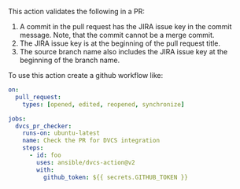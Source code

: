 This action validates the following in a PR:
1. A commit in the pull request has the JIRA issue key in the commit message. Note, that the commit cannot be a merge commit.
1. The JIRA issue key is at the beginning of the pull request title.
1. The source branch name also includes the JIRA issue key at the beginning of the branch name.

To use this action create a github workflow like:
```yaml
on:
  pull_request:
    types: [opened, edited, reopened, synchronize]

jobs:
  dvcs_pr_checker:
    runs-on: ubuntu-latest
    name: Check the PR for DVCS integration
    steps:
      - id: foo
        uses: ansible/dvcs-action@v2
        with:
          github_token: ${{ secrets.GITHUB_TOKEN }}

```
